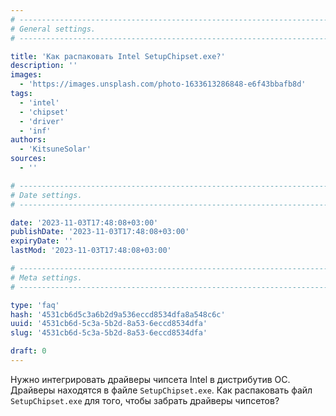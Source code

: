 ```yaml
---
# -------------------------------------------------------------------------------------------------------------------- #
# General settings.
# -------------------------------------------------------------------------------------------------------------------- #

title: 'Как распаковать Intel SetupChipset.exe?'
description: ''
images:
  - 'https://images.unsplash.com/photo-1633613286848-e6f43bbafb8d'
tags:
  - 'intel'
  - 'chipset'
  - 'driver'
  - 'inf'
authors:
  - 'KitsuneSolar'
sources:
  - ''

# -------------------------------------------------------------------------------------------------------------------- #
# Date settings.
# -------------------------------------------------------------------------------------------------------------------- #

date: '2023-11-03T17:48:08+03:00'
publishDate: '2023-11-03T17:48:08+03:00'
expiryDate: ''
lastMod: '2023-11-03T17:48:08+03:00'

# -------------------------------------------------------------------------------------------------------------------- #
# Meta settings.
# -------------------------------------------------------------------------------------------------------------------- #

type: 'faq'
hash: '4531cb6d5c3a6b2d9a536eccd8534dfa8a548c6c'
uuid: '4531cb6d-5c3a-5b2d-8a53-6eccd8534dfa'
slug: '4531cb6d-5c3a-5b2d-8a53-6eccd8534dfa'

draft: 0
---
```


Нужно интегрировать драйверы чипсета Intel в дистрибутив ОС. Драйверы находятся в файле `SetupChipset.exe`. Как распаковать файл `SetupChipset.exe` для того, чтобы забрать драйверы чипсетов?

<!--more-->
